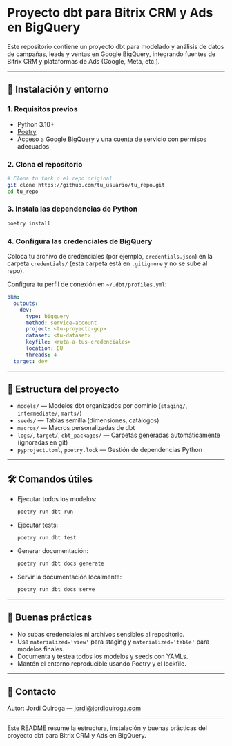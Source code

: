 # Proyecto dbt para Bitrix CRM y Ads en BigQuery

Este repositorio contiene un proyecto dbt para modelado y análisis de datos de campañas, leads y ventas en Google BigQuery, integrando fuentes de Bitrix CRM y plataformas de Ads (Google, Meta, etc.).

---

## 🚀 Instalación y entorno

### 1. Requisitos previos
- Python 3.10+
- [Poetry](https://python-poetry.org/docs/#installation)
- Acceso a Google BigQuery y una cuenta de servicio con permisos adecuados

### 2. Clona el repositorio
```bash
# Clona tu fork o el repo original
git clone https://github.com/tu_usuario/tu_repo.git
cd tu_repo
```

### 3. Instala las dependencias de Python
```bash
poetry install
```

### 4. Configura las credenciales de BigQuery
Coloca tu archivo de credenciales (por ejemplo, `credentials.json`) en la carpeta `credentials/` (esta carpeta está en `.gitignore` y no se sube al repo).

Configura tu perfil de conexión en `~/.dbt/profiles.yml`:
```yaml
bkm:
  outputs:
    dev:
      type: bigquery
      method: service-account
      project: <tu-proyecto-gcp>
      dataset: <tu-dataset>
      keyfile: <ruta-a-tus-credenciales>
      location: EU
      threads: 4
  target: dev
```

---

## 📁 Estructura del proyecto

- `models/` — Modelos dbt organizados por dominio (`staging/`, `intermediate/`, `marts/`)
- `seeds/` — Tablas semilla (dimensiones, catálogos)
- `macros/` — Macros personalizadas de dbt
- `logs/`, `target/`, `dbt_packages/` — Carpetas generadas automáticamente (ignoradas en git)
- `pyproject.toml`, `poetry.lock` — Gestión de dependencias Python

---

## 🛠️ Comandos útiles

- Ejecutar todos los modelos:
  ```bash
  poetry run dbt run
  ```
- Ejecutar tests:
  ```bash
  poetry run dbt test
  ```
- Generar documentación:
  ```bash
  poetry run dbt docs generate
  ```
- Servir la documentación localmente:
  ```bash
  poetry run dbt docs serve
  ```

---

## 📝 Buenas prácticas
- No subas credenciales ni archivos sensibles al repositorio.
- Usa `materialized='view'` para staging y `materialized='table'` para modelos finales.
- Documenta y testea todos los modelos y seeds con YAMLs.
- Mantén el entorno reproducible usando Poetry y el lockfile.

---

## 📣 Contacto
Autor: Jordi Quiroga — [jordi@jordiquiroga.com](mailto:jordi@jordiquiroga.com)

---

Este README resume la estructura, instalación y buenas prácticas del proyecto dbt para Bitrix CRM y Ads en BigQuery.
<!-- Trigger GitHub Actions --->